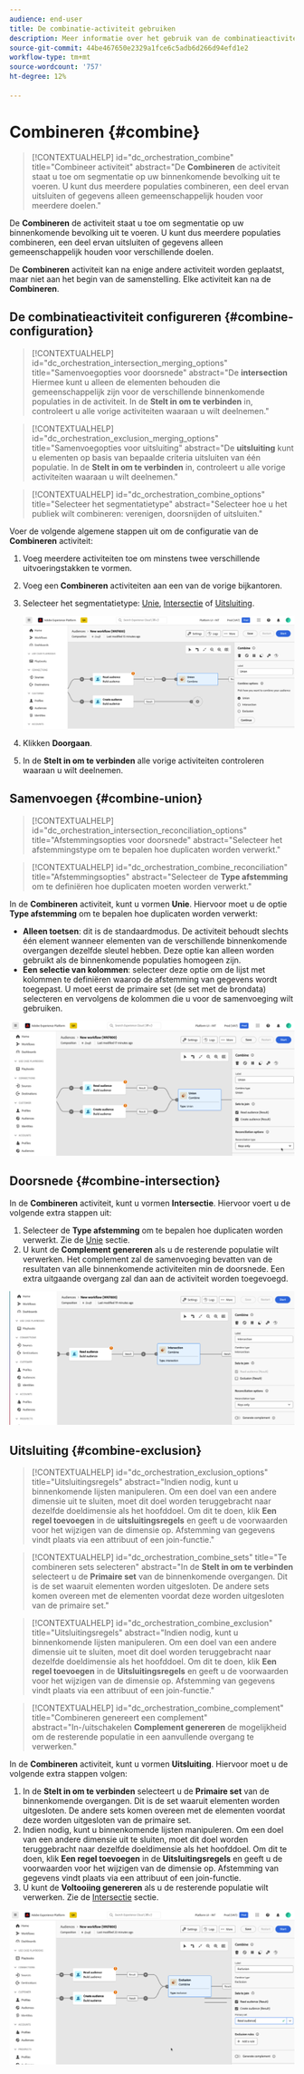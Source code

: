 ```yaml
---
audience: end-user
title: De combinatie-activiteit gebruiken
description: Meer informatie over het gebruik van de combinatieactiviteit
source-git-commit: 44be467650e2329a1fce6c5adb6d266d94efd1e2
workflow-type: tm+mt
source-wordcount: '757'
ht-degree: 12%

---
```



# Combineren {#combine}

>[!CONTEXTUALHELP]
>id="dc_orchestration_combine"
>title="Combineer activiteit"
>abstract="De **Combineren** de activiteit staat u toe om segmentatie op uw binnenkomende bevolking uit te voeren. U kunt dus meerdere populaties combineren, een deel ervan uitsluiten of gegevens alleen gemeenschappelijk houden voor meerdere doelen."

De **Combineren** de activiteit staat u toe om segmentatie op uw binnenkomende bevolking uit te voeren. U kunt dus meerdere populaties combineren, een deel ervan uitsluiten of gegevens alleen gemeenschappelijk houden voor verschillende doelen.

De **Combineren** activiteit kan na enige andere activiteit worden geplaatst, maar niet aan het begin van de samenstelling. Elke activiteit kan na de **Combineren**.

## De combinatieactiviteit configureren {#combine-configuration}

>[!CONTEXTUALHELP]
>id="dc_orchestration_intersection_merging_options"
>title="Samenvoegopties voor doorsnede"
>abstract="De **intersection** Hiermee kunt u alleen de elementen behouden die gemeenschappelijk zijn voor de verschillende binnenkomende populaties in de activiteit. In de **Stelt in om te verbinden** in, controleert u alle vorige activiteiten waaraan u wilt deelnemen."

>[!CONTEXTUALHELP]
>id="dc_orchestration_exclusion_merging_options"
>title="Samenvoegopties voor uitsluiting"
>abstract="De **uitsluiting** kunt u elementen op basis van bepaalde criteria uitsluiten van één populatie. In de **Stelt in om te verbinden** in, controleert u alle vorige activiteiten waaraan u wilt deelnemen."

>[!CONTEXTUALHELP]
>id="dc_orchestration_combine_options"
>title="Selecteer het segmentatietype"
>abstract="Selecteer hoe u het publiek wilt combineren: verenigen, doorsnijden of uitsluiten."

Voer de volgende algemene stappen uit om de configuratie van de **Combineren** activiteit:

1. Voeg meerdere activiteiten toe om minstens twee verschillende uitvoeringstakken te vormen.
1. Voeg een **Combineren** activiteiten aan een van de vorige bijkantoren.
1. Selecteer het segmentatietype: [Unie](#union), [Intersectie](#intersection) of [Uitsluiting](#exclusion).

   ![](../assets/combine.png)

1. Klikken **Doorgaan**.
1. In de **Stelt in om te verbinden** alle vorige activiteiten controleren waaraan u wilt deelnemen.

## Samenvoegen {#combine-union}

>[!CONTEXTUALHELP]
>id="dc_orchestration_intersection_reconciliation_options"
>title="Afstemmingsopties voor doorsnede"
>abstract="Selecteer het afstemmingstype om te bepalen hoe duplicaten worden verwerkt."

>[!CONTEXTUALHELP]
>id="dc_orchestration_combine_reconciliation"
>title="Afstemmingsopties"
>abstract="Selecteer de **Type afstemming** om te definiëren hoe duplicaten moeten worden verwerkt."

In de **Combineren** activiteit, kunt u vormen **Unie**. Hiervoor moet u de optie **Type afstemming** om te bepalen hoe duplicaten worden verwerkt:

* **Alleen toetsen**: dit is de standaardmodus. De activiteit behoudt slechts één element wanneer elementen van de verschillende binnenkomende overgangen dezelfde sleutel hebben. Deze optie kan alleen worden gebruikt als de binnenkomende populaties homogeen zijn.
* **Een selectie van kolommen**: selecteer deze optie om de lijst met kolommen te definiëren waarop de afstemming van gegevens wordt toegepast. U moet eerst de primaire set (de set met de brondata) selecteren en vervolgens de kolommen die u voor de samenvoeging wilt gebruiken.

![](../assets/combine-union.png)

## Doorsnede {#combine-intersection}

In de **Combineren** activiteit, kunt u vormen **Intersectie**. Hiervoor voert u de volgende extra stappen uit:

1. Selecteer de **Type afstemming** om te bepalen hoe duplicaten worden verwerkt. Zie de [Unie](#union) sectie.
1. U kunt de **Complement genereren** als u de resterende populatie wilt verwerken. Het complement zal de samenvoeging bevatten van de resultaten van alle binnenkomende activiteiten min de doorsnede. Een extra uitgaande overgang zal dan aan de activiteit worden toegevoegd.

![](../assets/combine-intersection.png)

## Uitsluiting {#combine-exclusion}

>[!CONTEXTUALHELP]
>id="dc_orchestration_exclusion_options"
>title="Uitsluitingsregels"
>abstract="Indien nodig, kunt u binnenkomende lijsten manipuleren. Om een doel van een andere dimensie uit te sluiten, moet dit doel worden teruggebracht naar dezelfde doeldimensie als het hoofddoel. Om dit te doen, klik **Een regel toevoegen** in de **uitsluitingsregels** en geeft u de voorwaarden voor het wijzigen van de dimensie op. Afstemming van gegevens vindt plaats via een attribuut of een join-functie."

>[!CONTEXTUALHELP]
>id="dc_orchestration_combine_sets"
>title="Te combineren sets selecteren"
>abstract="In de **Stelt in om te verbinden** selecteert u de **Primaire set** van de binnenkomende overgangen. Dit is de set waaruit elementen worden uitgesloten. De andere sets komen overeen met de elementen voordat deze worden uitgesloten van de primaire set."

>[!CONTEXTUALHELP]
>id="dc_orchestration_combine_exclusion"
>title="Uitsluitingsregels"
>abstract="Indien nodig, kunt u binnenkomende lijsten manipuleren. Om een doel van een andere dimensie uit te sluiten, moet dit doel worden teruggebracht naar dezelfde doeldimensie als het hoofddoel. Om dit te doen, klik **Een regel toevoegen** in de **Uitsluitingsregels** en geeft u de voorwaarden voor het wijzigen van de dimensie op. Afstemming van gegevens vindt plaats via een attribuut of een join-functie."

>[!CONTEXTUALHELP]
>id="dc_orchestration_combine_complement"
>title="Combineren genereert een complement"
>abstract="In-/uitschakelen **Complement genereren** de mogelijkheid om de resterende populatie in een aanvullende overgang te verwerken."

In de **Combineren** activiteit, kunt u vormen **Uitsluiting**. Hiervoor moet u de volgende extra stappen volgen:

1. In de **Stelt in om te verbinden** selecteert u de **Primaire set** van de binnenkomende overgangen. Dit is de set waaruit elementen worden uitgesloten. De andere sets komen overeen met de elementen voordat deze worden uitgesloten van de primaire set.
1. Indien nodig, kunt u binnenkomende lijsten manipuleren. Om een doel van een andere dimensie uit te sluiten, moet dit doel worden teruggebracht naar dezelfde doeldimensie als het hoofddoel. Om dit te doen, klik **Een regel toevoegen** in de **Uitsluitingsregels** en geeft u de voorwaarden voor het wijzigen van de dimensie op. Afstemming van gegevens vindt plaats via een attribuut of een join-functie. <!-- pas compris-->
1. U kunt de **Voltooiing genereren** als u de resterende populatie wilt verwerken. Zie de [Intersectie](#intersection) sectie.

![](../assets/combine-exclusion.png)

<!--
## Examples{#combine-examples}

In the following example, we are using a **Combine** activity and we add a **union** to retrieves all the profiles of the two queries: persons between 18 and 27 years old and persons between 34 and 40 years old.

![](../assets/workflow-union-example.png)

The following example shows the **intersection** between two query activities. It is being used here to retrieve profiles who are between 18 to 27 years old and whose email address has been provided.

![](../assets/workflow-intersection-example.png)

The following **exclusion** example shows two queries configured to filter profiles who are between 18 and 27 years old and have an Adobe email domain. The profiles with an Adobe email domain are then excluded from the first set. 

![](../assets/workflow-exclusion-example.png)
-->
